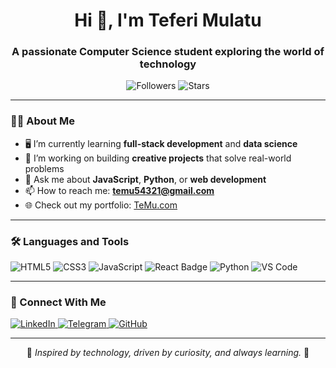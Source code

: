  <!-- Profile README -->
<h1 align="center">Hi 👋, I'm Teferi Mulatu</h1>
<h3 align="center">A passionate Computer Science student exploring the world of technology</h3>

<p align="center">
  <img src="https://img.shields.io/github/followers/your-username?style=social" alt="Followers" />
  <img src="https://img.shields.io/github/stars/your-username?style=social" alt="Stars" />
</p>

---

### 👨‍💻 About Me
- 🖥️ I’m currently learning **full-stack development** and **data science**
- 🚀 I’m working on building **creative projects** that solve real-world problems
- 💬 Ask me about **JavaScript**, **Python**, or **web development**
- 📫 How to reach me: **temu54321@gmail.com**
- 🌐 Check out my portfolio: [TeMu.com](https://your-portfolio-link.com)

---

### 🛠️ Languages and Tools
<p align="left">
  <img src="https://img.shields.io/badge/HTML5-E34F26?style=for-the-badge&logo=html5&logoColor=white" alt="HTML5" />
  <img src="https://img.shields.io/badge/CSS3-1572B6?style=for-the-badge&logo=css3&logoColor=white" alt="CSS3" />
  <img src="https://img.shields.io/badge/JavaScript-F7DF1E?style=for-the-badge&logo=javascript&logoColor=black" alt="JavaScript" />
  <img src="https://img.shields.io/badge/React-20232A?style=for-the-badge&logo=react&logoColor=61DAFB" alt="React Badge" />
  <img src="https://img.shields.io/badge/Python-3776AB?style=for-the-badge&logo=python&logoColor=white" alt="Python" />
  <img src="https://img.shields.io/badge/Visual_Studio_Code-0078D4?style=for-the-badge&logo=visual-studio-code&logoColor=white" alt="VS Code" />
</p>

---

### 🤝 Connect With Me
<p>
  <a href="https://www.linkedin.com/in/teferi-mulatu-0849112bb">
    <img src="https://img.shields.io/badge/LinkedIn-blue?style=flat&logo=linkedin" alt="LinkedIn" />
  </a>
  <a href="t.me/Dontstressdoyourbest">
    <img src="https://img.shields.io/badge/Twitter-1DA1F2?style=flat&logo=twitter&logoColor=white" alt="Telegram" />
  </a>
  <a href="https://github.com/TeferiMulatu">
    <img src="https://img.shields.io/badge/GitHub-black?style=flat&logo=github&logoColor=white" alt="GitHub" />
  </a>
</p>

---

<p align="center">
  🌟 <i>Inspired by technology, driven by curiosity, and always learning.</i> 🌟
</p>
 <!-- README.md 
<h1 align="center" style="color: #4CAF50; font-size: 48px;">Welcome to Teferi Mulati's Project</h1>

<p align="center" style="font-size: 20px; color: #555;">
  <b>Hi there!</b> I'm Teferi Mulatu, a <i>Computer Science student</i> passionate about programming, web development, and all things tech. 🚀
</p>

<p align="center" style="color: #888;">
  <a href="https://www.linkedin.com/in/your-linkedin/">LinkedIn</a> •
  <a href="https://twitter.com/your-twitter">Twitter</a> •
  <a href="https://github.com/your-github">GitHub</a>
</p>

<hr/>

<h2 style="color: #333;">📜 Project Overview</h2>
<p>
  This project is all about <b>creating beautiful software solutions</b>. Whether it's a cutting-edge website, an interactive app, or a cool algorithm, I aim to make it shine ✨.
</p>

<h2 style="color: #333;">🔧 Technologies Used</h2>
<ul>
  <li style="color: #444;">HTML5</li>
  <li style="color: #444;">CSS3</li>
  <li style="color: #444;">JavaScript</li>
  <li style="color: #444;">Python</li>
</ul>

<h2 style="color: #333;">📂 Folder Structure</h2>
<pre style="background-color: #f4f4f4; padding: 10px;">
.
├── index.html
├── style.css
├── script.js
├── README.md
└── assets/
</pre>

<h2 style="color: #333;">🛠️ Installation</h2>
<p>
  1. Clone the repository:<br/>
  <code>git clone https://github.com/your-github/project-name.git</code>
</p>
<p>
  2. Open the <code>index.html</code> file in your browser.
</p>

<h2 style="color: #333;">📧 Contact</h2>
<p>
  Reach out to me at <a href="mailto:your.email@example.com">your.email@example.com</a> for any queries or collaborations.
</p>

<hr/>

<p align="center" style="color: #777; font-size: 12px;">
  Made with ❤️ by Teferi Mulati
</p>
-->
<!---
TeferiMulatu/TeferiMulatu is a ✨ special ✨ repository because its `README.md` (this file) appears on your GitHub profile.
You can click the Preview link to take a look at your changes.
--->

